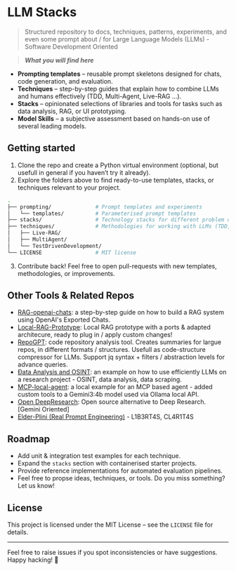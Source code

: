 # LLM Stacks

> Structured repository to docs, techniques, patterns, experiments, and even some prompt about / for Large Language Models (LLMs) - Software Development Oriented


> ***What you will find here***

* **Prompting templates** – reusable prompt skeletons designed for chats, code generation, and evaluation.
* **Techniques** – step-by-step guides that explain how to combine LLMs and humans effectively (TDD, Multi-Agent, Live-RAG …).
* **Stacks** – opinionated selections of libraries and tools for tasks such as data analysis, RAG, or UI prototyping.
* **Model Skills** – a subjective assessment based on hands-on use of several leading models.



## Getting started

1. Clone the repo and create a Python virtual environment (optional, but usefull in general if you haven’t try it already).
2. Explore the folders above to find ready-to-use templates, stacks, or techniques relevant to your project.

```bash
.
├── prompting/              # Prompt templates and experiments
│   └── templates/          # Parameterised prompt templates
├── stacks/                 # Technology stacks for different problem domains
├── techniques/             # Methodologies for working with LLMs (TDD, Multi-Agent, Live-RAG, …)
│   ├── Live-RAG/
│   ├── MultiAgent/
│   └── TestDrivenDevelopment/
└── LICENSE                 # MIT license
```

3. Contribute back! Feel free to open pull-requests with new templates, methodologies, or improvements.


## Other Tools & Related Repos
- [RAG-openai-chats](https://github.com/MrCabss69/rag-openai-chats): a step-by-step guide on how to build a RAG system using OpenAI's Exported Chats.
- [Local-RAG-Prototype](https://github.com/IntrinsicalAI/Local-RAG-Prototype): Local RAG prototype with a ports & adapted architecure, ready to plug in / apply custom changes!
- [RepoGPT](https://github.com/MrCabss69/RepoGPT): code repository analysis tool. Creates summaries for largue repos, in different formats / structures. Usefull as code-structure compressor for LLMs. Support jq syntax + filters / abstraction levels for advance queries.
- [Ðata Analysis and OSINT](https://github.com/MrCabss69/Sandworm-Spain-04-2025): an example on how to use efficiently LLMs on a research project - OSINT, data analysis, data scraping.
- [MCP-local-agent](https://github.com/Intrinsical-AI/MCP-local-agent): a local example for an MCP based agent - added custom tools to a Gemini3:4b model used via Ollama local API. 
- [Open DeepResearch](https://github.com/btahir/open-deep-research): Open source alternative to Deep Research. [Gemini Oriented]
- [Elder-Plini (Real Prompt Engineering)](https://github.com/elder-plinius) - L1B3RT4S, CL4R1T4S



## Roadmap

- Add unit & integration test examples for each technique.
- Expand the `stacks` section with containerised starter projects.
- Provide reference implementations for automated evaluation pipelines.
- Feel free to propse ideas, techniques, or tools. Do you miss something? Let us know!


## License

This project is licensed under the MIT License – see the `LICENSE` file for details.

---

Feel free to raise issues if you spot inconsistencies or have suggestions. Happy hacking! 🚀
